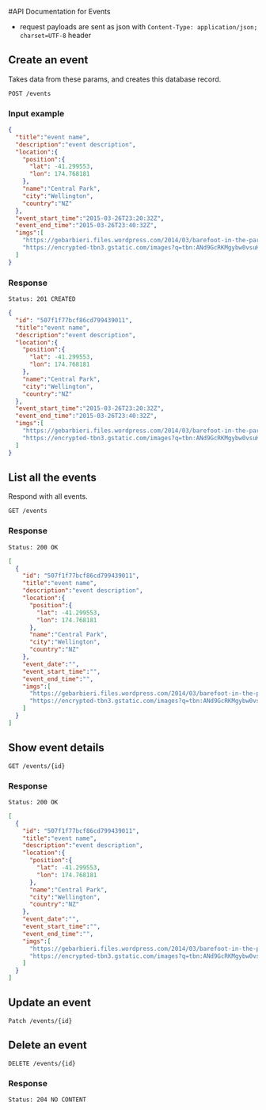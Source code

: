 #API Documentation for Events

- request payloads are sent as json with `Content-Type: application/json; charset=UTF-8` header

## Create an event

Takes data from these params, and creates this database record.

```
POST /events
```

### Input example

```json
{
  "title":"event name",
  "description":"event description",
  "location":{
    "position":{
      "lat": -41.299553,
      "lon": 174.768181
    },
    "name":"Central Park",
    "city":"Wellington",
    "country":"NZ"
  },
  "event_start_time":"2015-03-26T23:20:32Z",
  "event_end_time":"2015-03-26T23:40:32Z",
  "imgs":[
    "https://gebarbieri.files.wordpress.com/2014/03/barefoot-in-the-park-yoga-6-25-09-45.jpg?w=599",
    "https://encrypted-tbn3.gstatic.com/images?q=tbn:ANd9GcRKMgybw0vsuK_GMwCw0UUM30fQgRpRgkgIeNZMGnxt1rX8glnPog"
  ]
}
```

### Response

```
Status: 201 CREATED
```

```json
{
  "id": "507f1f77bcf86cd799439011",
  "title":"event name",
  "description":"event description",
  "location":{
    "position":{
      "lat": -41.299553,
      "lon": 174.768181
    },
    "name":"Central Park",
    "city":"Wellington",
    "country":"NZ"
  },
  "event_start_time":"2015-03-26T23:20:32Z",
  "event_end_time":"2015-03-26T23:40:32Z",
  "imgs":[
    "https://gebarbieri.files.wordpress.com/2014/03/barefoot-in-the-park-yoga-6-25-09-45.jpg?w=599",
    "https://encrypted-tbn3.gstatic.com/images?q=tbn:ANd9GcRKMgybw0vsuK_GMwCw0UUM30fQgRpRgkgIeNZMGnxt1rX8glnPog"
  ]
}
```


## List all the events

Respond with all events.

```
GET /events
```

### Response

```
Status: 200 OK
```

```json
[
  {
    "id": "507f1f77bcf86cd799439011",
    "title":"event name",
    "description":"event description",
    "location":{
      "position":{
        "lat": -41.299553,
        "lon": 174.768181
      },
      "name":"Central Park",
      "city":"Wellington",
      "country":"NZ"
    },
    "event_date":"",
    "event_start_time":"",
    "event_end_time":"",
    "imgs":[
      "https://gebarbieri.files.wordpress.com/2014/03/barefoot-in-the-park-yoga-6-25-09-45.jpg?w=599",
      "https://encrypted-tbn3.gstatic.com/images?q=tbn:ANd9GcRKMgybw0vsuK_GMwCw0UUM30fQgRpRgkgIeNZMGnxt1rX8glnPog"
    ]
  }
]
```



## Show event details

```
GET /events/{id}
```

### Response

```
Status: 200 OK
```

```json
[
  {
    "id": "507f1f77bcf86cd799439011",
    "title":"event name",
    "description":"event description",
    "location":{
      "position":{
        "lat": -41.299553,
        "lon": 174.768181
      },
      "name":"Central Park",
      "city":"Wellington",
      "country":"NZ"
    },
    "event_date":"",
    "event_start_time":"",
    "event_end_time":"",
    "imgs":[
      "https://gebarbieri.files.wordpress.com/2014/03/barefoot-in-the-park-yoga-6-25-09-45.jpg?w=599",
      "https://encrypted-tbn3.gstatic.com/images?q=tbn:ANd9GcRKMgybw0vsuK_GMwCw0UUM30fQgRpRgkgIeNZMGnxt1rX8glnPog"
    ]
  }
]
```
## Update an event

```
Patch /events/{id}
```


## Delete an event

```
DELETE /events/{id}
```

### Response

```
Status: 204 NO CONTENT
```
